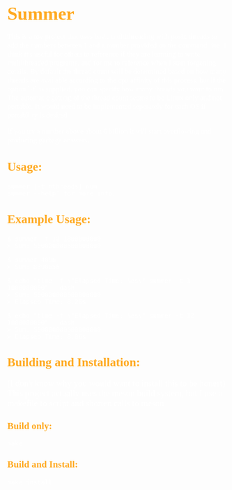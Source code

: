 # <span style="color:#fa2; font-family: 'Cursive'; font-size: 1.5em;">Summer</span>

<span style="color:#fff; font-family: 'Palatino'; font-size: 1.2em;">
This is a toy project that uses basic multithreading with posix threads to add
the numbers between 1 and a number provided on the command line. I think it's
useful for others to reference if they are learning to write multithreaded
programs, and for me to reference when I start forgetting details. By default the
thread count will be determined based on how many threads are available
according to the cpu affinity of this process, but if the option `-t` is
supplied, you can specify how many threads you want to run. The automatic
getting of the thread count seems to be Linux only and not portable. It would
need to be implemented seperately for each OS if portability is desired.

If you try a number above about 6 billion it will start overflowing and producing
garbage answers.
</span>

## <span style="color:#fa2; font-family: 'Cursive'; font-size:1.1em;">Usage:</span>
    summer [-t nthreads] num
    summer --help` for more info.


## <span style="color:#fa2; font-family: 'Cursive'; font-size: 1.1em;">Example Usage:</span>

    $ summer -t 12 1000000000
    > Sum: 500000000500000000

    $ summer 4096
    > Sum: 8390656

    $ echo "time -f \"Elapsed Time: %es\" summer -t 1 1000000000" | dash
    > Sum: 500000000500000000
    > Elapsed Time: 0.26s
    
    $ echo "time -f \"Elapsed Time: %es\" summer -t 12 1000000000" | dash
    > Sum: 500000000500000000
    > Elapsed Time: 0.06s

## <span style="color:#fa2; font-family: 'Cursive'; font-size: 1.1em;">Building and Installation:</span>
<span style="color:#fff; font-family: 'Palatino'; font-size: 1.2em;">
(I don't know why you would want to install this to be honest)  
This project actually uses the meson build system, but I use a makefile to
script and shorten calls to meson.</span>

### <span style="color:#fa2; font-family: 'Cursive'; font-size: 1.1em;">Build only:</span>
    make

### <span style="color:#fa2; font-family: 'Cursive'; font-size: 1.1em;">Build and Install:</span>
    make install

